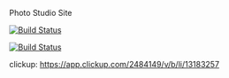 Photo Studio Site

[![Build Status](http://ec2-18-220-45-192.us-east-2.compute.amazonaws.com:8080/buildStatus/icon?job=deploy-war-to-tomcat-master&subject=Master%20branch%20build%20status)](http://ec2-18-220-45-192.us-east-2.compute.amazonaws.com:8080/job/deploy-war-to-tomcat-master/)

[![Build Status](http://ec2-18-220-45-192.us-east-2.compute.amazonaws.com:8080/buildStatus/icon?job=deploy-war-to-tomcat-develop&subject=Develop%20branch%20build%20status)](http://ec2-18-220-45-192.us-east-2.compute.amazonaws.com:8080/job/deploy-war-to-tomcat-develop/)

clickup:
https://app.clickup.com/2484149/v/b/li/13183257
